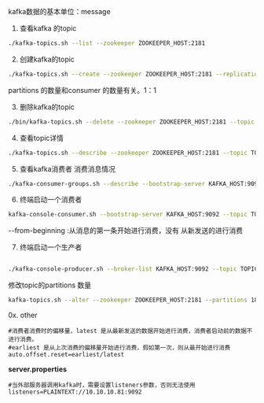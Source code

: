 kafka数据的基本单位：message



1. 查看kafka 的topic 
```bash
./kafka-topics.sh --list --zookeeper ZOOKEEPER_HOST:2181
```

2. 创建kafka的topic
```bash
./kafka-topics.sh --create --zookeeper ZOOKEEPER_HOST:2181 --replication-factor REPLIC_NUMBER --partitions PARTITIONS_NUMBER --topic TOPIC_NAME
```
<!--REPLIC_NUMBER  为副本系数。一条数据的备份数。-->
<!--PARTITIONS_NUMBER 为分区数。和消费者的数量有关-->
<!--TOPIC_NAME 为topic的名称，开发时需要指定对应的topic。-->

partitions 的数量和consumer 的数量有关。1：1

3. 删除kafka的topic

```bash
./bin/kafka-topics.sh --delete --zookeeper ZOOKEEPER_HOST:2181 --topic TOPIC_NAME
```

4. 查看topic详情

```bash
./kafka-topics.sh --describe --zookeeper ZOOKEEPER_HOST:2181 --topic TOPIC_NAME
```

5. 查看kafka消费者 消费消息情况

```bash
./kafka-consumer-groups.sh --describe --bootstrap-server KAFKA_HOST:9092 --group Group_Name
```

6. 终端启动一个消费者

```bash
kafka-console-consumer.sh --bootstrap-server KAFKA_HOST:9092 --topic TOPIC_NAME --from-beginning
```
--from-beginning :从消息的第一条开始进行消费，没有 从新发送的进行消费

7. 终端启动一个生产者
```bash

./kafka-console-producer.sh --broker-list KAFKA_HOST:9092 --topic TOPIC_NAME
```

修改topic的partitions 数量
```bash
kafka-topics.sh --alter --zookeeper ZOOKEEPER_HOST:2181 --partitions 18 --topic TOPIC
```


0x. other 
```properties
#消费者消费时的偏移量，latest 是从最新发送的数据开始进行消费，消费者启动前的数据不进行消费。
#earliest 是从上次消费的偏移量开始进行消费，假如第一次，则从最开始进行消费
auto.offset.reset=earliest/latest

```

**server.properties**

```properties
#当外部服务器调用kafka时，需要设置listeners参数，否则无法使用
listeners=PLAINTEXT://10.10.10.81:9092
```






